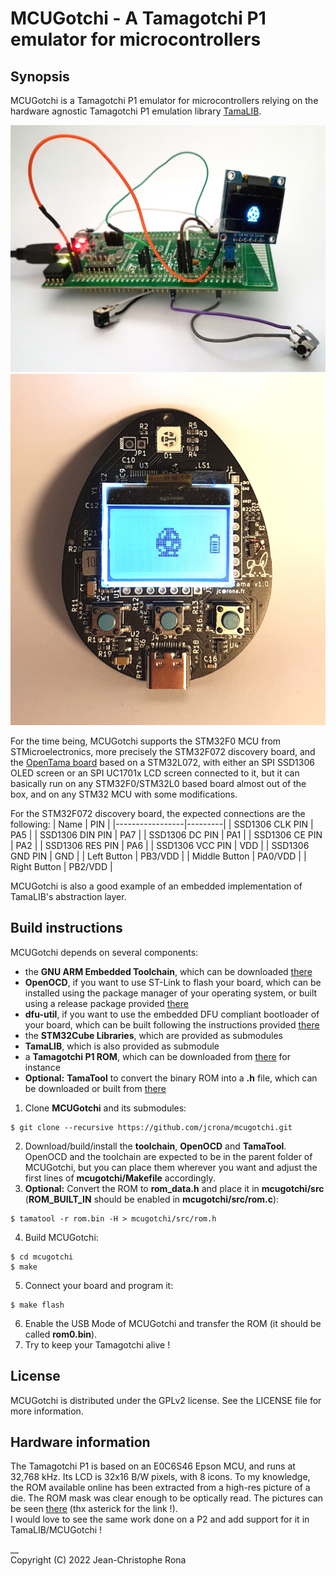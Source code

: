 # MCUGotchi - A Tamagotchi P1 emulator for microcontrollers


## Synopsis

MCUGotchi is a Tamagotchi P1 emulator for microcontrollers relying on the hardware agnostic Tamagotchi P1 emulation library [TamaLIB](https://github.com/jcrona/tamalib/).

![STM32F072 Discovery Board](misc/screenshot.jpg) ![OpenTama Board](misc/OpenTama.jpg)

For the time being, MCUGotchi supports the STM32F0 MCU from STMicroelectronics, more precisely the STM32F072 discovery board, and the [OpenTama board](https://github.com/Sparkr-tech/opentama) based on a STM32L072, with either an SPI SSD1306 OLED screen or an SPI UC1701x LCD screen connected to it, but it can basically run on any STM32F0/STM32L0 based board almost out of the box, and on any STM32 MCU with some modifications.

For the STM32F072 discovery board, the expected connections are the following:
| Name            | PIN     |
|-----------------|---------|
| SSD1306 CLK PIN | PA5     |
| SSD1306 DIN PIN | PA7     |
| SSD1306 DC PIN  | PA1     |
| SSD1306 CE PIN  | PA2     |
| SSD1306 RES PIN | PA6     |
| SSD1306 VCC PIN | VDD     |
| SSD1306 GND PIN | GND     |
| Left Button     | PB3/VDD |
| Middle Button   | PA0/VDD |
| Right Button    | PB2/VDD |

MCUGotchi is also a good example of an embedded implementation of TamaLIB's abstraction layer.

## Build instructions

MCUGotchi depends on several components:
* the __GNU ARM Embedded Toolchain__, which can be downloaded [there](https://developer.arm.com/tools-and-software/open-source-software/developer-tools/gnu-toolchain/gnu-rm/downloads)
* __OpenOCD__, if you want to use ST-Link to flash your board, which can be installed using the package manager of your operating system, or built using a release package provided [there](https://sourceforge.net/projects/openocd/)
* __dfu-util__, if you want to use the embedded DFU compliant bootloader of your board, which can be built following the instructions provided [there](http://dfu-util.sourceforge.net/)
* the __STM32Cube Libraries__, which are provided as submodules
* __TamaLIB__, which is also provided as submodule
* a __Tamagotchi P1 ROM__, which can be downloaded from [there](https://www.planetemu.net/rom/mame-roms/tama) for instance
* __Optional:__ __TamaTool__ to convert the binary ROM into a __.h__ file, which can be downloaded or built from [there](https://github.com/jcrona/tamatool)


1. Clone __MCUGotchi__ and its submodules:
```
$ git clone --recursive https://github.com/jcrona/mcugotchi.git
```
2. Download/build/install the __toolchain__, __OpenOCD__ and __TamaTool__. OpenOCD and the toolchain are expected to be in the parent folder of MCUGotchi, but you can place them wherever you want and adjust the first lines of __mcugotchi/Makefile__ accordingly.
3. __Optional:__ Convert the ROM to __rom_data.h__ and place it in __mcugotchi/src__ (__ROM_BUILT_IN__ should be enabled in __mcugotchi/src/rom.c__):
```
$ tamatool -r rom.bin -H > mcugotchi/src/rom.h
```
4. Build MCUGotchi:
```
$ cd mcugotchi
$ make
```
5. Connect your board and program it:
```
$ make flash
```
6. Enable the USB Mode of MCUGotchi and transfer the ROM (it should be called __rom0.bin__).
7. Try to keep your Tamagotchi alive !


## License

MCUGotchi is distributed under the GPLv2 license. See the LICENSE file for more information.


## Hardware information

The Tamagotchi P1 is based on an E0C6S46 Epson MCU, and runs at 32,768 kHz. Its LCD is 32x16 B/W pixels, with 8 icons.
To my knowledge, the ROM available online has been extracted from a high-res picture of a die. The ROM mask was clear enough to be optically read. The pictures can be seen [there](https://siliconpr0n.org/map/bandai/tamagotchi-v1/) (thx asterick for the link !).  
I would love to see the same work done on a P2 and add support for it in TamaLIB/MCUGotchi !

__  
Copyright (C) 2022 Jean-Christophe Rona
